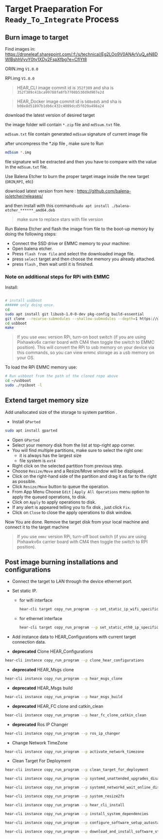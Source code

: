 # Target Praeparation For `Ready_To_Integrate` Process

## Burn image to target
Find images in: https://droneleaf.sharepoint.com/:f:/s/technical/Eg2LOo9V0ANArVuQ_eN8DWIBshhVyvY0ty1XDy2FspXfbg?e=CflYt8

ORIN.img `V1.0.0`

RPI.img `V1.0.0`
> HEAR_CLI image commit id is  `352f389` and sha is `352f389c41bca99788fa8fb7708b530d9d907e2d`

> HEAR_Docker image commit id is  `b08e8d5` and sha is `b08e8d51897b1db6c432c4009dcd5f029a498a24`


download the latest version of desired target

the image folder will contain `*.zip` file and `md5sum.txt` file.

`md5sum.txt` file contain generated `md5sum` signature of current image file

after uncompress the *.zip file , make sure to Run
```bash
md5sum *.img
```
file signature will be extracted and then you have to compare with the value in the `md5sum.txt` file.

Use Balena Etcher to burn the proper target image inside the new target (`ORIN`,`RPI`, etc)

download latest version from here : https://github.com/balena-io/etcher/releases/

and then install with this command`sudo apt install ./balena-etcher_******_amd64.deb`
> make sure to replace stars with file version

Run Balena Etcher and flash the image from file to the boot-up memory by doing the following steps:

- Connect the SSD drive or EMMC memory to your machine:
- Open balena etcher.
- Press `flash from file` and select the downloaded image file.
- press `select` target and then choose the memory you already attached.
- press `flash` , then wait until it is finished.

### Note on additional steps for RPi with EMMC
Install:

```bash

# install usbboot
###### only doing once.
cd
sudo apt install git libusb-1.0-0-dev pkg-config build-essential
git clone --recurse-submodules --shallow-submodules --depth=1 https://github.com/raspberrypi/usbboot
cd usbboot
make
```

> If you use `emmc` version RPi, turn-on boot switch (if you are using Pixhawkv6x carrier board with CM4 then toggle the switch to EMMC position). This will convert the RPi to usb memory on your device via this commands, so you can view emmc storage as a usb memory on your OS.

To load the RPi EMMC memory use:
```bash
# Run usbboot from the path of the cloned repo above
cd ~/usbboot
sudo ./rpiboot -l
```
## Extend target memory size
Add unallocated size of the storage to system partition .
- Install `GParted`

```bash
sudo apt install gparted
```

- Open `GParted`
- Select your memory disk from the list at top-right app corner.
- You will find multiple partitions, make sure to select the right one:
  -   it is always has the largest size
  -   file system is `ext4`
- Right click on the selected partition from previous step.
- Choose `Resize/Move` and a Resize/Move window will be displayed.
- Click on the right-hand side of the partition and drag it as far to the right as possible. 
- Click `Resize/Move` button to queue the operation.
- From App Menu Choose `Edit` | `Apply All Operations` menu option to apply the queued operations, to disk.
- Click on `Apply` to apply operations to disk.
- If any alert is appeared telling you to fix disk , just click `Fix`.
- Click on `Close` to close the apply operations to disk window.

Now You are done.
Remove the target disk from your local machine and connect it to the target machine
> If you use `emmc` version RPi, turn-off boot switch (if you are using Pixhawkv6x carrier board with CM4 then toggle the switch to RPI position). 

## Post image burning installations and configurations

- Connect the target to LAN through the device ethernet port.
- Set static IP.


   - for wifi interface
     ```bash
     hear-cli target copy_run_program --p set_static_ip_wifi_specific_interface
     ```

   - for ethernet interface
     ```bash
     hear-cli target copy_run_program --p set_static_eth0_ip_specific_interface
     ```


- Add instance data to HEAR_Configurations with current target connection data.

- **deprecated** Clone HEAR_Configurations 
```bash
hear-cli instance copy_run_program --p clone_hear_configurations
```

- **deprecated** HEAR_Msgs clone

```bash
hear-cli instance copy_run_program --p hear_msgs_clone
```
- **deprecated** HEAR_Msgs build

```bash
hear-cli instance copy_run_program --p hear_msgs_build
```
- **deprecated** HEAR_FC clone and catkin_clean

```bash
hear-cli instance copy_run_program --p hear_fc_clone_catkin_clean
```
- **deprecated** Ros IP Changer

```bash
hear-cli instance copy_run_program --p ros_ip_changer
```

- Change Network TimeZone

```bash
hear-cli instance copy_run_program --p activate_network_timezone
```
- Clean Target For Deployment

```bash
hear-cli instance copy_run_program --p clean_target_for_deployment
```

```bash
hear-cli instance copy_run_program --p systemd_unattended_upgrades_disable
```


```bash
hear-cli instance copy_run_program --p systemd_networkd_wait_online_disable
```


```bash
hear-cli instance copy_run_program --p system_resize2fs
```

```bash
hear-cli instance copy_run_program --p hear_cli_install
```



```bash
hear-cli instance copy_run_program --p install_system_dependencies
```

```bash
hear-cli instance copy_run_program --p configure_software_setup_autostart_rpi
```

```bash
hear-cli instance copy_run_program --p download_and_install_software_stack
```
